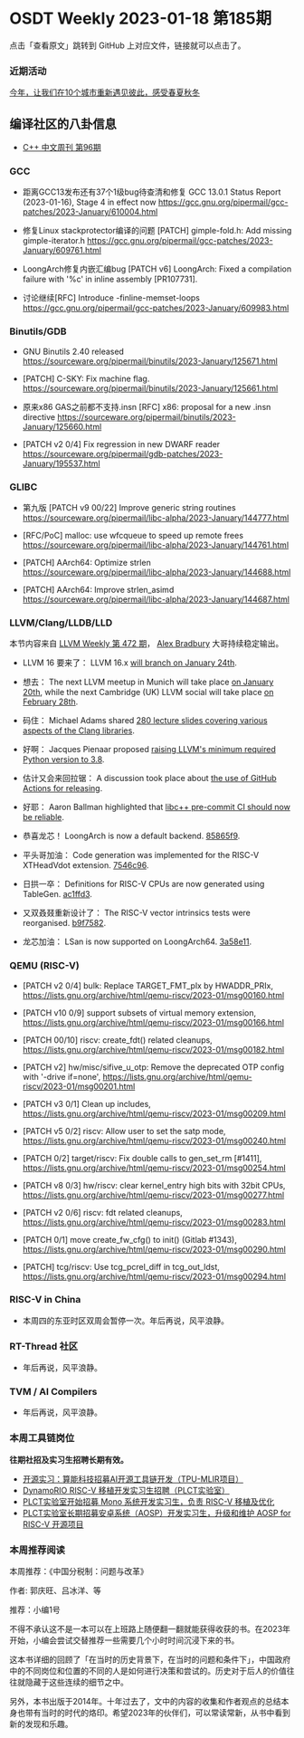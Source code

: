 # OSDT Weekly 2023-01-18 第185期

点击「查看原文」跳转到 GitHub 上对应文件，链接就可以点击了。

### 近期活动

[今年，让我们在10个城市重新遇见彼此，感受春夏秋冬](https://mp.weixin.qq.com/s/95Md8DCBQMDkwa0oLYW5Ng)

## 编译社区的八卦信息

- [C++ 中文周刊 第96期](https://mp.weixin.qq.com/s/yn4rKm_Na_Y81RyYONMVbw)

### GCC

- 距离GCC13发布还有37个1级bug待查清和修复
  GCC 13.0.1 Status Report (2023-01-16), Stage 4 in effect now
  https://gcc.gnu.org/pipermail/gcc-patches/2023-January/610004.html

- 修复Linux stackprotector编译的问题
  [PATCH] gimple-fold.h: Add missing gimple-iterator.h
  https://gcc.gnu.org/pipermail/gcc-patches/2023-January/609761.html

- LoongArch修复内嵌汇编bug
  [PATCH v6] LoongArch: Fixed a compilation failure with '%c' in inline assembly [PR107731].

- 讨论继续[RFC] Introduce -finline-memset-loops
  https://gcc.gnu.org/pipermail/gcc-patches/2023-January/609983.html

### Binutils/GDB

- GNU Binutils 2.40 released
  https://sourceware.org/pipermail/binutils/2023-January/125671.html

- [PATCH] C-SKY: Fix machine flag.
  https://sourceware.org/pipermail/binutils/2023-January/125661.html

- 原来x86 GAS之前都不支持.insn
  [RFC] x86: proposal for a new .insn directive
  https://sourceware.org/pipermail/binutils/2023-January/125660.html

- [PATCH v2 0/4] Fix regression in new DWARF reader
  https://sourceware.org/pipermail/gdb-patches/2023-January/195537.html

### GLIBC

- 第九版 [PATCH v9 00/22] Improve generic string routines
  https://sourceware.org/pipermail/libc-alpha/2023-January/144777.html

- [RFC/PoC] malloc: use wfcqueue to speed up remote frees
  https://sourceware.org/pipermail/libc-alpha/2023-January/144761.html

- [PATCH] AArch64: Optimize strlen
  https://sourceware.org/pipermail/libc-alpha/2023-January/144688.html

- [PATCH] AArch64: Improve strlen_asimd
  https://sourceware.org/pipermail/libc-alpha/2023-January/144687.html

### LLVM/Clang/LLDB/LLD

本节内容来自 [LLVM Weekly 第 472 期](http://llvmweekly.org/issue/472)，
[Alex Bradbury](https://www.linkedin.com/in/alex-bradbury/) 大哥持续稳定输出。

* LLVM 16 要来了： LLVM 16.x [will branch on January 24th](https://discourse.llvm.org/t/release-16-x-branching-on-jan-24th/67665).

* 想去： The next LLVM meetup in Munich will take place [on January 20th](https://discourse.llvm.org/t/llvm-meetup-in-munich-january-20th-2023/67384), while the next Cambridge (UK) LLVM social will take place [on February 28th](https://discourse.llvm.org/t/llvm-cambridge-uk-social-february/67677).


* 码住： Michael Adams shared [280 lecture slides covering various aspects of the Clang libraries](https://discourse.llvm.org/t/new-learning-resource-for-clang-libraries-slide-deck-and-code-examples/67604).

* 好啊： Jacques Pienaar proposed [raising LLVM's minimum required Python version to 3.8](https://discourse.llvm.org/t/rfc-upgrading-llvms-minimum-required-python-version/67571).

* 估计又会来回拉锯： A discussion took place about [the use of GitHub Actions for releasing](https://discourse.llvm.org/t/using-github-actions-for-releasing/67666).

* 好耶： Aaron Ballman highlighted that [libc++ pre-commit CI should now be reliable](https://discourse.llvm.org/t/libc-ci-phab-pre-commit-available-and-reliable/67624).

* 恭喜龙芯！ LoongArch is now a default backend.
  [85865f9](https://reviews.llvm.org/rG85865f965d57).

* 平头哥加油： Code generation was implemented for the RISC-V XTHeadVdot extension.
  [7546c96](https://reviews.llvm.org/rG7546c96be3c5).

* 日拱一卒： Definitions for RISC-V CPUs are now generated using TableGen.
  [ac1ffd3](https://reviews.llvm.org/rGac1ffd3caca1).

* 又双叒叕重新设计了： The RISC-V vector intrinsics tests were reorganised.
  [b9f7582](https://reviews.llvm.org/rGb9f75827fedb).

* 龙芯加油： LSan is now supported on LoongArch64.
  [3a58e11](https://reviews.llvm.org/rG3a58e11961d8).


### QEMU (RISC-V)

- [PATCH v2 0/4] bulk: Replace TARGET_FMT_plx by HWADDR_PRIx,
  https://lists.gnu.org/archive/html/qemu-riscv/2023-01/msg00160.html

- [PATCH v10 0/9] support subsets of virtual memory extension,
  https://lists.gnu.org/archive/html/qemu-riscv/2023-01/msg00166.html

- [PATCH 00/10] riscv: create_fdt() related cleanups,
  https://lists.gnu.org/archive/html/qemu-riscv/2023-01/msg00182.html

- [PATCH v2] hw/misc/sifive_u_otp: Remove the deprecated OTP config with '-drive if=none',
  https://lists.gnu.org/archive/html/qemu-riscv/2023-01/msg00201.html

- [PATCH v3 0/1] Clean up includes,
  https://lists.gnu.org/archive/html/qemu-riscv/2023-01/msg00209.html

- [PATCH v5 0/2] riscv: Allow user to set the satp mode,
  https://lists.gnu.org/archive/html/qemu-riscv/2023-01/msg00240.html

- [PATCH 0/2] target/riscv: Fix double calls to gen_set_rm [#1411],
  https://lists.gnu.org/archive/html/qemu-riscv/2023-01/msg00254.html

- [PATCH v8 0/3] hw/riscv: clear kernel_entry high bits with 32bit CPUs,
  https://lists.gnu.org/archive/html/qemu-riscv/2023-01/msg00277.html

- [PATCH v2 0/6] riscv: fdt related cleanups,
  https://lists.gnu.org/archive/html/qemu-riscv/2023-01/msg00283.html

- [PATCH 0/1] move create_fw_cfg() to init() (Gitlab #1343),
  https://lists.gnu.org/archive/html/qemu-riscv/2023-01/msg00290.html

- [PATCH] tcg/riscv: Use tcg_pcrel_diff in tcg_out_ldst,
  https://lists.gnu.org/archive/html/qemu-riscv/2023-01/msg00294.html

### RISC-V in China

- 本周四的东亚时区双周会暂停一次。年后再说，风平浪静。

### RT-Thread 社区

- 年后再说，风平浪静。

### TVM / AI Compilers

- 年后再说，风平浪静。

### 本周工具链岗位

**往期社招及实习生招聘长期有效。**

- [开源实习：算能科技招募AI开源工具链开发（TPU-MLIR项目）](https://mp.weixin.qq.com/s/IBJh0ip4k11PzIMZecsWSw)
- [DynamoRIO RISC-V 移植开发实习生招聘（PLCT实验室）](https://mp.weixin.qq.com/s/J_5TjT6DOqeOXJXQI5VQxw)
- [PLCT实验室开始招募 Mono 系统开发实习生，负责 RISC-V 移植及优化](https://mp.weixin.qq.com/s/whEW7Hay1jIP1tBzIPay1A)
- [PLCT实验室长期招募安卓系统（AOSP）开发实习生，升级和维护 AOSP for RISC-V 开源项目](https://mp.weixin.qq.com/s/dJP2cEB1nex2inR5c-cJog)


### 本周推荐阅读

本周推荐：《中国分税制：问题与改革》

作者: 郭庆旺、吕冰洋、等

推荐：小编1号

不得不承认这不是一本可以在上班路上随便翻一翻就能获得收获的书。在2023年开始，小编会尝试交替推荐一些需要几个小时时间沉浸下来的书。

这本书详细的回顾了「在当时的历史背景下，在当时的问题和条件下」，中国政府中的不同岗位和位置的不同的人是如何进行决策和尝试的。历史对于后人的价值往往就隐藏于这些连续的细节之中。

另外，本书出版于2014年。十年过去了，文中的内容的收集和作者观点的总结本身也带有当时的时代的烙印。希望2023年的伙伴们，可以常读常新，从书中看到新的发现和乐趣。
